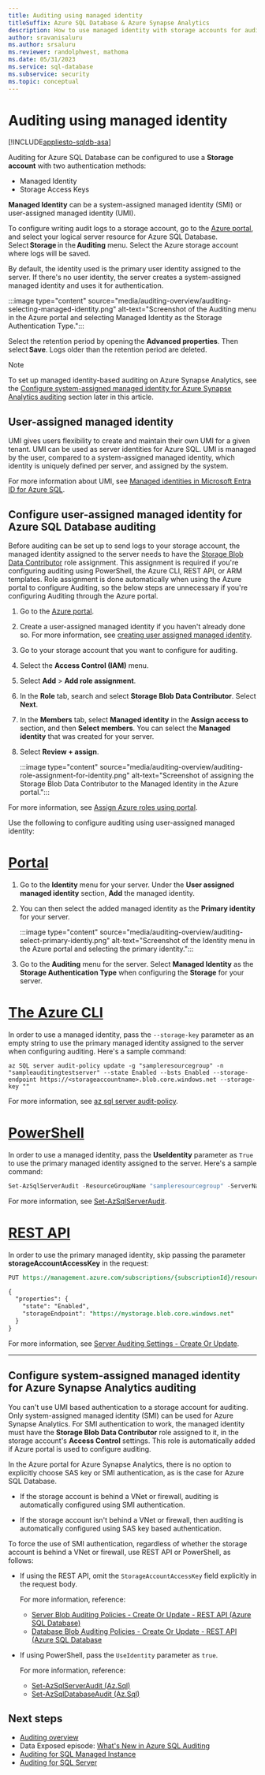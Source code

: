 ```yaml
---
title: Auditing using managed identity
titleSuffix: Azure SQL Database & Azure Synapse Analytics
description: How to use managed identity with storage accounts for auditing
author: sravanisaluru
ms.author: srsaluru
ms.reviewer: randolphwest, mathoma
ms.date: 05/31/2023
ms.service: sql-database
ms.subservice: security
ms.topic: conceptual
---
```

# Auditing using managed identity

[!INCLUDE[appliesto-sqldb-asa](../includes/appliesto-sqldb-asa.md)]

Auditing for Azure SQL Database can be configured to use a **Storage account** with two authentication methods:

- Managed Identity
- Storage Access Keys

**Managed Identity** can be a system-assigned managed identity (SMI) or user-assigned managed identity (UMI).

To configure writing audit logs to a storage account, go to the [Azure portal](https://portal.azure.com), and select your logical server resource for Azure SQL Database. Select **Storage** in the **Auditing** menu. Select the Azure storage account where logs will be saved.

By default, the identity used is the primary user identity assigned to the server. If there's no user identity, the server creates a system-assigned managed identity and uses it for authentication.

:::image type="content" source="media/auditing-overview/auditing-selecting-managed-identity.png" alt-text="Screenshot of the Auditing menu in the Azure portal and selecting Managed Identity as the Storage Authentication Type.":::

Select the retention period by opening the **Advanced properties**. Then select **Save**. Logs older than the retention period are deleted.

> [!NOTE]  
> To set up managed identity-based auditing on Azure Synapse Analytics, see the [Configure system-assigned managed identity for Azure Synapse Analytics auditing](#configure-system-assigned-managed-identity-for-azure-synapse-analytics-auditing) section later in this article.

## User-assigned managed identity

UMI gives users flexibility to create and maintain their own UMI for a given tenant. UMI can be used as server identities for Azure SQL. UMI is managed by the user, compared to a system-assigned managed identity, which identity is uniquely defined per server, and assigned by the system.

For more information about UMI, see [Managed identities in Microsoft Entra ID for Azure SQL](authentication-azure-ad-user-assigned-managed-identity.md).

## Configure user-assigned managed identity for Azure SQL Database auditing

Before auditing can be set up to send logs to your storage account, the managed identity assigned to the server needs to have the [Storage Blob Data Contributor](/azure/role-based-access-control/built-in-roles#storage-blob-data-contributor) role assignment. This assignment is required if you're configuring auditing using PowerShell, the Azure CLI, REST API, or ARM templates. Role assignment is done automatically when using the Azure portal to configure Auditing, so the below steps are unnecessary if you're configuring Auditing through the Azure portal.

1. Go to the [Azure portal](https://portal.azure.com).
1. Create a user-assigned managed identity if you haven't already done so. For more information, see [creating user assigned managed identity](authentication-azure-ad-user-assigned-managed-identity.md#creating-a-user-assigned-managed-identity).
1. Go to your storage account that you want to configure for auditing.
1. Select the **Access Control (IAM)** menu.
1. Select **Add** > **Add role assignment**.
1. In the **Role** tab, search and select **Storage Blob Data Contributor**. Select **Next**.
1. In the **Members** tab, select **Managed identity** in the **Assign access to** section, and then **Select members**. You can select the **Managed identity** that was created for your server.
1. Select **Review + assign**.

   :::image type="content" source="media/auditing-overview/auditing-role-assignment-for-identity.png" alt-text="Screenshot of assigning the Storage Blob Data Contributor to the Managed Identity in the Azure portal.":::

For more information, see [Assign Azure roles using portal](/azure/role-based-access-control/role-assignments-portal).

Use the following to configure auditing using user-assigned managed identity:

# [Portal](#tab/azure-portal)

1. Go to the **Identity** menu for your server. Under the **User assigned managed identity** section, **Add** the managed identity.
1. You can then select the added managed identity as the **Primary identity** for your server.

   :::image type="content" source="media/auditing-overview/auditing-select-primary-identiy.png" alt-text="Screenshot of the Identity menu in the Azure portal and selecting the primary identity.":::

1. Go to the **Auditing** menu for the server. Select **Managed Identity** as the **Storage Authentication Type** when configuring the **Storage** for your server.

# [The Azure CLI](#tab/azure-cli)

In order to use a managed identity, pass the `--storage-key` parameter as an empty string to use the primary managed identity assigned to the server when configuring auditing. Here's a sample command:

```azurecli
az SQL server audit-policy update -g "sampleresourcegroup" -n "sampleauditingtestserver" --state Enabled --bsts Enabled --storage-endpoint https://<storageaccountname>.blob.core.windows.net --storage-key ""
```

For more information, see [az sql server audit-policy](/cli/azure/sql/server/audit-policy).

# [PowerShell](#tab/azure-powershell)

In order to use a managed identity, pass the **UseIdentity** parameter as `True` to use the primary managed identity assigned to the server. Here's a sample command:

```powershell
Set-AzSqlServerAudit -ResourceGroupName "sampleresourcegroup" -ServerName "sampleauditingtestserver" -BlobStorageTargetState Enabled -StorageAccountResourceId "/subscriptions/<SubscriptionID>/resourcegroups/sampleresourcegroup/providers/Microsoft.Storage/storageAccounts/auditingteststorageacc" -UseIdentity True
```

For more information, see [Set-AzSqlServerAudit](/powershell/module/az.sql/set-azsqlserveraudit).

# [REST API](#tab/rest-api)

In order to use the primary managed identity, skip passing the parameter **storageAccountAccessKey** in the request:

```rest
PUT https://management.azure.com/subscriptions/{subscriptionId}/resourceGroups/{resourceGroupName}/providers/Microsoft.Sql/servers/{serverName}/auditingSettings/default?api-version=2017-03-01-preview

{
  "properties": {
    "state": "Enabled",
    "storageEndpoint": "https://mystorage.blob.core.windows.net"
  }
}
```

For more information, see [Server Auditing Settings - Create Or Update](/rest/api/sql/server-blob-auditing-policies/create-or-update).

---

## Configure system-assigned managed identity for Azure Synapse Analytics auditing

You can't use UMI based authentication to a storage account for auditing. Only system-assigned managed identity (SMI) can be used for Azure Synapse Analytics. For SMI authentication to work, the managed identity must have the **Storage Blob Data Contributor** role assigned to it, in the storage account's **Access Control** settings. This role is automatically added if Azure portal is used to configure auditing.

In the Azure portal for Azure Synapse Analytics, there is no option to explicitly choose SAS key or SMI authentication, as is the case for Azure SQL Database.

- If the storage account is behind a VNet or firewall, auditing is automatically configured using SMI authentication.

- If the storage account isn't behind a VNet or firewall, then auditing is automatically configured using SAS key based authentication.

To force the use of SMI authentication, regardless of whether the storage account is behind a VNet or firewall, use REST API or PowerShell, as follows:

- If using the REST API, omit the `StorageAccountAccessKey` field explicitly in the request body.

  For more information, reference:

  - [Server Blob Auditing Policies - Create Or Update - REST API (Azure SQL Database)](/rest/api/sql/server-blob-auditing-policies/create-or-update)
  - [Database Blob Auditing Policies - Create Or Update - REST API (Azure SQL Database](/rest/api/sql/database-blob-auditing-policies/create-or-update)

- If using PowerShell, pass the `UseIdentity` parameter as `true`.

  For more information, reference:

  - [Set-AzSqlServerAudit (Az.Sql)](/powershell/module/az.sql/set-azsqlserveraudit)
  - [Set-AzSqlDatabaseAudit (Az.Sql)](/powershell/module/az.sql/set-azsqldatabaseaudit)

## Next steps

- [Auditing overview](auditing-overview.md)
- Data Exposed episode: [What's New in Azure SQL Auditing](/Shows/Data-Exposed/Whats-New-in-Azure-SQL-Auditing)
- [Auditing for SQL Managed Instance](../managed-instance/auditing-configure.md)
- [Auditing for SQL Server](/sql/relational-databases/security/auditing/sql-server-audit-database-engine)
